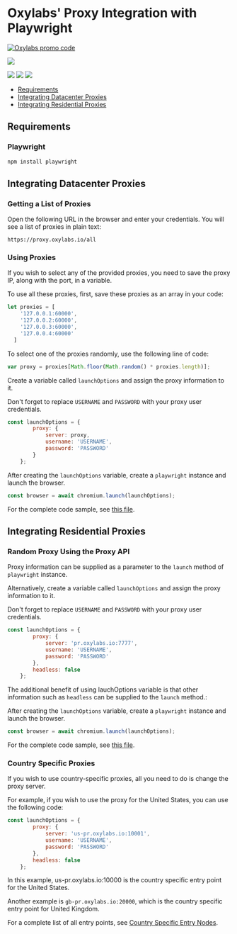 # Oxylabs' Proxy Integration with Playwright 

[![Oxylabs promo code](https://user-images.githubusercontent.com/129506779/250792357-8289e25e-9c36-4dc0-a5e2-2706db797bb5.png)](https://oxylabs.go2cloud.org/aff_c?offer_id=7&aff_id=877&url_id=112)

[![](https://dcbadge.vercel.app/api/server/eWsVUJrnG5)](https://discord.gg/GbxmdGhZjq)

[<img src="https://img.shields.io/static/v1?label=&message=JavaScript&color=brightgreen" />](https://github.com/topics/javascript) [<img src="https://img.shields.io/static/v1?label=&message=Web%20Scraping&color=important" />](https://github.com/topics/web-scraping) [<img src="https://img.shields.io/static/v1?label=&message=Rotating%20Proxies&color=blueviolet" />](https://github.com/topics/rotating-proxies)
- [Requirements](#requirements)
- [Integrating Datacenter Proxies](#integrating-datacenter-proxies)
- [Integrating Residential Proxies](#integrating-residential-proxies)
## Requirements

### Playwright
```bash
npm install playwright
```

## Integrating Datacenter Proxies 

### Getting a List of Proxies

Open the following URL in the browser and enter your credentials. You will see a list of proxies in plain text:

```
https://proxy.oxylabs.io/all
```

### Using Proxies

If you wish to select any of the provided proxies, you need to save the proxy IP, along with the port, in a variable.

To use all these proxies, first, save these proxies as an array in your code:

```javascript
let proxies = [
    '127.0.0.1:60000',
    '127.0.0.2:60000',
    '127.0.0.3:60000',
    '127.0.0.4:60000'
  ]
```

To select one of the proxies randomly, use the following line of code:

```JavaScript
var proxy = proxies[Math.floor(Math.random() * proxies.length)];
```

Create a variable called `launchOptions` and assign the proxy information to it.

Don't forget to replace `USERNAME` and `PASSWORD` with your proxy user credentials.

```javascript
const launchOptions = {
        proxy: {
            server: proxy,
            username: 'USERNAME',
            password: 'PASSWORD'
        }
    };
```

After creating the `launchOptions` variable, create a `playwright` instance and launch the browser.

```javascript
const browser = await chromium.launch(launchOptions);
```

For the complete code sample, see [this file](datacenter_random.js).


## Integrating Residential Proxies

### Random Proxy Using the Proxy API
Proxy information can be supplied as a parameter to the `launch` method of `playwright` instance. 

Alternatively, create a variable called `launchOptions` and assign the proxy information to it.

Don't forget to replace `USERNAME` and `PASSWORD` with your proxy user credentials.

```javascript
const launchOptions = {
        proxy: {
            server: 'pr.oxylabs.io:7777',
            username: 'USERNAME',
            password: 'PASSWORD'
        },
        headless: false
    };
```

The additional benefit of using lauchOptions variable is that other information such as `headless` can be supplied to the `launch` method.:

After creating the `launchOptions` variable, create a `playwright` instance and launch the browser.

```javascript
const browser = await chromium.launch(launchOptions);
```

For the complete code sample, see [this file](residential_random.js).

### Country Specific Proxies

If you wish to use country-specific proxies, all you need to do is change the proxy server.

For example, if you wish to use the proxy for the United States, you can use the following code:

```javascript
const launchOptions = {
        proxy: {
            server: 'us-pr.oxylabs.io:10001',
            username: 'USERNAME',
            password: 'PASSWORD'
        },
        headless: false
    };

```

In this example, us-pr.oxylabs.io:10000 is the country specific entry point for the United States.

Another example is `gb-pr.oxylabs.io:20000`, which is the country specific entry point for United Kingdom.

For a complete list of all entry points, see [Country Specific Entry Nodes](https://oxy.yt/zrG0).
